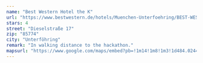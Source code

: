 ```yaml
---
name: "Best Western Hotel the K"
url: "https://www.bestwestern.de/hotels/Muenchen-Unterfoehring/BEST-WESTERN-Hotel-The-K-Munich-Unterfoehring?iata=00170100"
stars: 4
street: "Dieselstraße 17"
zip: "85774"
city: "Unterföhring"
remark: "In walking distance to the hackathon."
mapsurl: "https://www.google.com/maps/embed?pb=!1m14!1m8!1m3!1d484.024466925455!2d11.651463934976253!3d48.18525833984362!3m2!1i1024!2i768!4f13.1!3m3!1m2!1s0x479e74c05de3f58d%3A0x455f40e6b53b0b80!2sBest%20Western%20Hotel%20The%20K%20M%C3%BCnchen%20Unterf%C3%B6hring!5e0!3m2!1sde!2sde!4v1725608651574!5m2!1sde!2sde"
---
```

